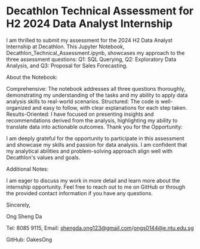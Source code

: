 
# Decathlon Technical Assessment for H2 2024 Data Analyst Internship
I am thrilled to submit my assessment for the 2024 H2 Data Analyst Internship at Decathlon. This Jupyter Notebook, Decathlon_Technical_Assessment.ipynb, showcases my approach to the three assessment questions: Q1: SQL Querying, Q2: Exploratory Data Analysis, and Q3: Proposal for Sales Forecasting.

About the Notebook:

Comprehensive: The notebook addresses all three questions thoroughly, demonstrating my understanding of the tasks and my ability to apply data analysis skills to real-world scenarios.
Structured: The code is well-organized and easy to follow, with clear explanations for each step taken.
Results-Oriented: I have focused on presenting insights and recommendations derived from the analysis, highlighting my ability to translate data into actionable outcomes.
Thank you for the Opportunity:

I am deeply grateful for the opportunity to participate in this assessment and showcase my skills and passion for data analysis. I am confident that my analytical abilities and problem-solving approach align well with Decathlon's values and goals.

Additional Notes:

I am eager to discuss my work in more detail and learn more about the internship opportunity.
Feel free to reach out to me on GitHub or through the provided contact information if you have any questions.

Sincerely,

Ong Sheng Da

Tel: 8085 9115, Email: shengda.ong123@gmail.com/ongs0144@e.ntu.edu.sg

GitHub: OakesOng
